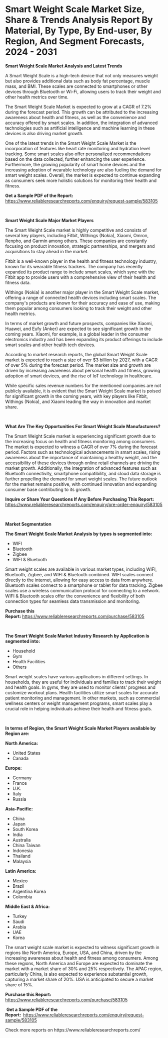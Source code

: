 <p><h1>Smart Weight Scale Market Size, Share & Trends Analysis Report By Material, By Type, By End-user, By Region, And Segment Forecasts, 2024 - 2031</h1></p><p><strong>Smart Weight Scale Market Analysis and Latest Trends</strong></p>
<p><p>A Smart Weight Scale is a high-tech device that not only measures weight but also provides additional data such as body fat percentage, muscle mass, and BMI. These scales are connected to smartphones or other devices through Bluetooth or Wi-Fi, allowing users to track their weight and other health metrics over time.</p><p>The Smart Weight Scale Market is expected to grow at a CAGR of 7.2% during the forecast period. This growth can be attributed to the increasing awareness about health and fitness, as well as the convenience and accuracy offered by smart scales. In addition, the integration of advanced technologies such as artificial intelligence and machine learning in these devices is also driving market growth.</p><p>One of the latest trends in the Smart Weight Scale Market is the incorporation of features like heart rate monitoring and hydration level tracking. Some smart scales also offer personalized recommendations based on the data collected, further enhancing the user experience. Furthermore, the growing popularity of smart home devices and the increasing adoption of wearable technology are also fueling the demand for smart weight scales. Overall, the market is expected to continue expanding as consumers seek more holistic solutions for monitoring their health and fitness.</p></p>
<p><strong>Get a Sample PDF of the Report:&nbsp;</strong> <a href="https://www.reliableresearchreports.com/enquiry/request-sample/583105">https://www.reliableresearchreports.com/enquiry/request-sample/583105</a></p>
<p>&nbsp;</p>
<p><strong>Smart Weight Scale Major Market Players</strong></p>
<p><p>The Smart Weight Scale market is highly competitive and consists of several key players, including Fitbit, Withings (Nokia), Xiaomi, Omron, Renpho, and Garmin among others. These companies are constantly focusing on product innovation, strategic partnerships, and mergers and acquisitions to stay ahead in the market.</p><p>Fitbit is a well-known player in the health and fitness technology industry, known for its wearable fitness trackers. The company has recently expanded its product range to include smart scales, which sync with the Fitbit app to provide users with a comprehensive view of their health and fitness data.</p><p>Withings (Nokia) is another major player in the Smart Weight Scale market, offering a range of connected health devices including smart scales. The company's products are known for their accuracy and ease of use, making them popular among consumers looking to track their weight and other health metrics.</p><p>In terms of market growth and future prospects, companies like Xiaomi, Huawei, and Eufy (Anker) are expected to see significant growth in the coming years. Xiaomi, for example, is a global leader in the consumer electronics industry and has been expanding its product offerings to include smart scales and other health tech devices.</p><p>According to market research reports, the global Smart Weight Scale market is expected to reach a size of over $3 billion by 2027, with a CAGR of over 5% during the forecast period. The market size and growth are driven by increasing awareness about personal health and fitness, growing adoption of smart devices, and the rise of IoT technology in healthcare.</p><p>While specific sales revenue numbers for the mentioned companies are not publicly available, it is evident that the Smart Weight Scale market is poised for significant growth in the coming years, with key players like Fitbit, Withings (Nokia), and Xiaomi leading the way in innovation and market share.</p></p>
<p>&nbsp;</p>
<p><strong>What Are The Key Opportunities For Smart Weight Scale Manufacturers?</strong></p>
<p><p>The Smart Weight Scale market is experiencing significant growth due to the increasing focus on health and fitness monitoring among consumers. The market is expected to witness a CAGR of over 7% during the forecast period. Factors such as technological advancements in smart scales, rising awareness about the importance of maintaining a healthy weight, and the accessibility of these devices through online retail channels are driving the market growth. Additionally, the integration of advanced features such as Bluetooth connectivity, smartphone compatibility, and cloud data storage is further propelling the demand for smart weight scales. The future outlook for the market remains positive, with continued innovation and expanding consumer base contributing to its growth.</p></p>
<p><strong>Inquire or Share Your Questions If Any Before Purchasing This Report:</strong> <a href="https://www.reliableresearchreports.com/enquiry/pre-order-enquiry/583105">https://www.reliableresearchreports.com/enquiry/pre-order-enquiry/583105</a></p>
<p>&nbsp;</p>
<p><strong>Market Segmentation</strong></p>
<p><strong>The Smart Weight Scale Market Analysis by types is segmented into:</strong></p>
<p><ul><li>WIFI</li><li>Bluetooth</li><li>Zigbee</li><li>WIFI & Bluetooth</li></ul></p>
<p><p>Smart weight scales are available in various market types, including WIFI, Bluetooth, Zigbee, and WIFI & Bluetooth combined. WIFI scales connect directly to the internet, allowing for easy access to data from anywhere. Bluetooth scales connect to a smartphone or tablet for data tracking. Zigbee scales use a wireless communication protocol for connecting to a network. WIFI & Bluetooth scales offer the convenience and flexibility of both connection types for seamless data transmission and monitoring.</p></p>
<p><strong>Purchase this Report:&nbsp;</strong><a href="https://www.reliableresearchreports.com/purchase/583105">https://www.reliableresearchreports.com/purchase/583105</a></p>
<p>&nbsp;</p>
<p><strong>The Smart Weight Scale Market Industry Research by Application is segmented into:</strong></p>
<p><ul><li>Household</li><li>Gym</li><li>Health Facilities</li><li>Others</li></ul></p>
<p><p>Smart weight scales have various applications in different settings. In households, they are useful for individuals and families to track their weight and health goals. In gyms, they are used to monitor clients' progress and customize workout plans. Health facilities utilize smart scales for accurate patient monitoring and management. In other markets, such as commercial wellness centers or weight management programs, smart scales play a crucial role in helping individuals achieve their health and fitness goals.</p></p>
<p>&nbsp;</p>
<p><strong>In terms of Region, the Smart Weight Scale Market Players available by Region are:</strong></p>
<p>
    <p> <strong> North America: </strong>
        <ul>
            <li>United States</li>
            <li>Canada</li>
        </ul>
        </p> 
    <p> <strong> Europe: </strong>
        <ul>
            <li>Germany</li>
            <li>France</li>
            <li>U.K.</li>
            <li>Italy</li>
            <li>Russia</li>
        </ul>
        </p> 
    <p> <strong> Asia-Pacific: </strong>
        <ul>
            <li>China</li>
            <li>Japan</li>
            <li>South Korea</li>
            <li>India</li>
            <li>Australia</li>
            <li>China Taiwan</li>
            <li>Indonesia</li>
            <li>Thailand</li>
            <li>Malaysia</li>
        </ul>
        </p> 
    <p> <strong> Latin America: </strong>
        <ul>
            <li>Mexico</li>
            <li>Brazil</li>
            <li>Argentina Korea</li>
            <li>Colombia</li>
        </ul>
        </p> 
    <p> <strong> Middle East & Africa: </strong>
        <ul>
            <li>Turkey</li>
            <li>Saudi</li>
            <li>Arabia</li>
            <li>UAE</li>
            <li>Korea</li>
        </ul>
    </p>
    </p>
<p><p>The smart weight scale market is expected to witness significant growth in regions like North America, Europe, USA, and China, driven by the increasing awareness about health and fitness among consumers. Among these regions, North America and Europe are expected to dominate the market with a market share of 30% and 25% respectively. The APAC region, particularly China, is also expected to experience substantial growth, capturing a market share of 20%. USA is anticipated to secure a market share of 15%.</p></p>
<p><strong>Purchase this Report: </strong><a href="https://www.reliableresearchreports.com/purchase/583105">https://www.reliableresearchreports.com/purchase/583105</a></p>
<p>&nbsp;<strong>Get a Sample PDF of the Report:&nbsp;&nbsp;</strong><a href="https://www.reliableresearchreports.com/enquiry/request-sample/583105">https://www.reliableresearchreports.com/enquiry/request-sample/583105</a></p>
<p><strong></strong></p>
<p>Check more reports on https://www.reliableresearchreports.com/</p>